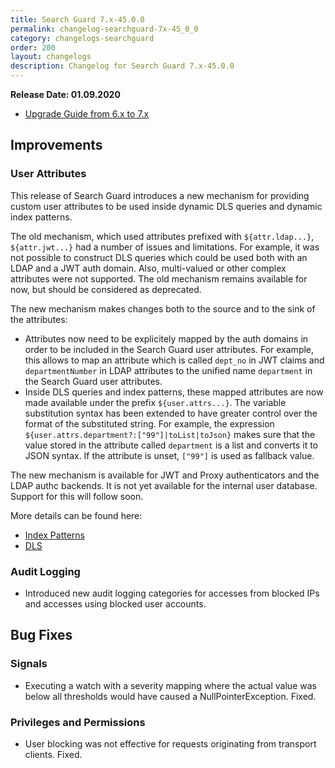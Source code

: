 ```yaml
---
title: Search Guard 7.x-45.0.0
permalink: changelog-searchguard-7x-45_0_0
category: changelogs-searchguard
order: 200
layout: changelogs
description: Changelog for Search Guard 7.x-45.0.0	
---
```


<!--- Copyright 2020 floragunn GmbH -->

**Release Date: 01.09.2020**

* [Upgrade Guide from 6.x to 7.x](../_docs_installation/installation_upgrading_6_7.md)

## Improvements



### User Attributes

This release of Search Guard introduces a new mechanism for providing custom user attributes to be used inside dynamic DLS queries and dynamic index patterns.

The old mechanism, which used attributes prefixed with `${attr.ldap...}`, `${attr.jwt...}` had a number of issues and limitations. For example, it was not possible to construct DLS queries which could be used both with an LDAP and a JWT auth domain. Also, multi-valued or other complex attributes were not supported. The old mechanism remains available for now, but should be considered as deprecated.
 
The new mechanism makes changes both to the source and to the sink of the attributes:

- Attributes now need to be explicitely mapped by the auth domains in order to be included in the Search Guard user attributes. For example, this allows to map an attribute which is called `dept_no` in JWT claims and `departmentNumber` in LDAP attributes to the unified name `department` in the Search Guard user attributes.
- Inside DLS queries and index patterns, these mapped attributes are now made available under the prefix `${user.attrs...}`. The variable substitution syntax has been extended to have greater control over the format of the substituted string. For example, the expression `${user.attrs.department?:["99"]|toList|toJson}` makes sure that the value stored in the attribute called `department` is a list and converts it to JSON syntax. If the attribute is unset, `["99"]` is used as fallback value.

The new mechanism is available for JWT and Proxy authenticators and the LDAP authc backends. It is not yet available for the internal user database. Support for this will follow soon.

More details can be found here:
- [Index Patterns](https://docs.search-guard.com/latest/roles-permissions)
- [DLS](https://docs.search-guard.com/latest/document-level-security)
<p />


### Audit Logging

* Introduced new audit logging categories for accesses from blocked IPs and accesses using blocked user accounts.
<p />


## Bug Fixes



### Signals

* Executing a watch with a severity mapping where the actual value was below all thresholds would have caused a NullPointerException. Fixed.
<p />


### Privileges and Permissions

* User blocking was not effective for requests originating from transport clients. Fixed.
<p />


